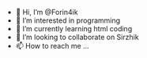 - 👋 Hi, I’m @Forin4ik
- 👀 I’m interested in programming
- 🌱 I’m currently learning html coding
- 💞️ I’m looking to collaborate on Sirzhik
- 📫 How to reach me ...
